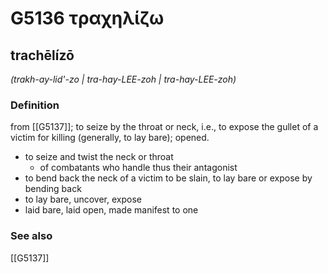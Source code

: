 # G5136 τραχηλίζω

## trachēlízō

_(trakh-ay-lid'-zo | tra-hay-LEE-zoh | tra-hay-LEE-zoh)_

### Definition

from [[G5137]]; to seize by the throat or neck, i.e., to expose the gullet of a victim for killing (generally, to lay bare); opened.

- to seize and twist the neck or throat
  - of combatants who handle thus their antagonist
- to bend back the neck of a victim to be slain, to lay bare or expose by bending back
- to lay bare, uncover, expose
- laid bare, laid open, made manifest to one

### See also

[[G5137]]

